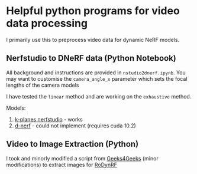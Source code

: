 # Helpful python programs for video data processing
I primarily use this to preprocess video data for dynamic NeRF models.

## Nerfstudio to DNeRF data  (Python Notebook)
All background and instructions are provided in `nstudio2dnerf.ipynb`. You may want to customise the `camera_angle_x` parameter which sets the focal lengths of the camera models

I have tested the `linear` method and are working on the `exhaustive` method. 

Models:
1. [k-planes nerfstudio](https://github.com/Giodiro/kplanes_nerfstudio) - works
2. [d-nerf](https://github.com/albertpumarola/D-NeRF/tree/main) - could not implement (requires cuda 10.2)


## Video to Image Extraction (Python)
I took and minorly modified a script from [Geeks4Geeks](https://www.geeksforgeeks.org/extract-images-from-video-in-python/) (minor modifications) to extract images for [RoDynRF](https://github.com/facebookresearch/robust-dynrf)

